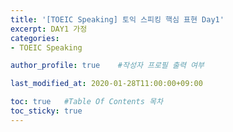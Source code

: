 ```yaml
---
title: '[TOEIC Speaking] 토익 스피킹 핵심 표현 Day1' 
excerpt: DAY1 가정
categories:
- TOEIC Speaking

author_profile: true    #작성자 프로필 출력 여부

last_modified_at: 2020-01-28T11:00:00+09:00

toc: true   #Table Of Contents 목차 
toc_sticky: true
---
```

